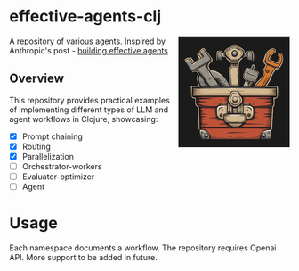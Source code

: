 
# effective-agents-clj
<img src="assets/logo.png" width="200" alt="Logo" align="right" />

A repository of various agents. Inspired by Anthropic's post - [building effective agents](https://www.anthropic.com/research/building-effective-agents)


## Overview

This repository provides practical examples of implementing different types of LLM and agent workflows in Clojure, showcasing:

-   [X] Prompt chaining 
-   [X] Routing
-   [X] Parallelization
-   [ ] Orchestrator-workers
-   [ ] Evaluator-optimizer
-   [ ] Agent

# Usage
Each  namespace documents a workflow. The repository requires Openai API. More support to be added in future.

